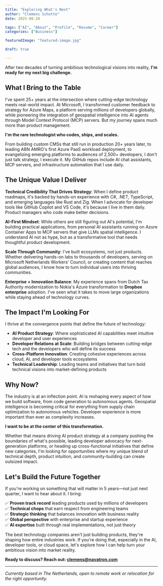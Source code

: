 ```yaml
---
title: "Exploring What's Next"
author: "Clemens Schotte"
date: 2025-08-20

tags: ["AI", "About", "Profile", "Resume", "Career"]
categories: ["Business"]

featuredImage: "featured-image.jpg"

draft: true

---
```


After two decades of turning ambitious technological visions into reality, **I'm ready for my next big challenge.**

## What I Bring to the Table

I've spent 25+ years at the intersection where cutting-edge technology meets real-world impact. At Microsoft, I transformed customer feedback to strategy for Azure Maps, a platform serving millions of developers globally, while pioneering the integration of geospatial intelligence into AI agents through Model Context Protocol (MCP) servers. But my journey spans much more than product management.

**I'm the rare technologist who codes, ships, and scales.**

From building custom CMSs that still run in production 20+ years later, to leading ABN AMRO's first Azure PaaS workload deployment, to evangelizing emerging platforms to audiences of 2,500+ developers, I don't just talk strategy, I execute it. My GitHub repos include AI chat assistants, MCP servers, and infrastructure automation that I use daily.

## The Unique Value I Deliver

**Technical Credibility That Drives Strategy**: When I define product roadmaps, it's backed by hands-on experience with C#, .NET, TypeScript, and emerging languages like Rust and Zig. When I advocate for developer tools like GitHub Copilot and VS Code, it's because I live in them daily. Product managers who code make better decisions.

**AI-First Mindset**: While others are still figuring out AI's potential, I'm building practical applications, from personal AI assistants running on Azure Container Apps to MCP servers that give LLMs spatial intelligence. I understand AI not as hype, but as a transformative tool that needs thoughtful product development.

**Scale Through Community**: I've built ecosystems, not just products. Whether delivering hands-on labs to thousands of developers, serving on Microsoft Netherlands Workers' Council, or creating content that reaches global audiences, I know how to turn individual users into thriving communities.

**Enterprise + Innovation Balance**: My experience spans from Dutch Tax Authority modernization to Nokia's Azure transformation to **Dropbox enterprise** adoption. I've seen what it takes to move large organizations while staying ahead of technology curves.

## The Impact I'm Looking For

I thrive at the convergence points that define the future of technology:

- **AI Product Strategy**: Where sophisticated AI capabilities meet intuitive developer and user experiences
- **Developer Relations at Scale**: Building bridges between cutting-edge tech and the developers who will define its success  
- **Cross-Platform Innovation**: Creating cohesive experiences across cloud, AI, and developer tools ecosystems
- **Technical Leadership**: Leading teams and initiatives that turn bold technical visions into market-defining products

## Why Now?

The industry is at an inflection point. AI is reshaping every aspect of how we build software, from code generation to autonomous agents. Geospatial intelligence is becoming critical for everything from supply chain optimization to autonomous vehicles. Developer experience is more important than ever as complexity increases.

**I want to be at the center of this transformation.**

Whether that means driving AI product strategy at a company pushing the boundaries of what's possible, leading developer advocacy for next-generation platforms, or heading up cross-functional initiatives that define new categories, I'm looking for opportunities where my unique blend of technical depth, product intuition, and community-building can create outsized impact.

## Let's Build the Future Together

If you're working on something that will matter in 5 years—not just next quarter, I want to hear about it. I bring:

✅ **Proven track record** leading products used by millions of developers  
✅ **Technical chops** that earn respect from engineering teams  
✅ **Strategic thinking** that balances innovation with business reality  
✅ **Global perspective** with enterprise and startup experience  
✅ **AI expertise** built through real implementations, not just theory  

The best technology companies aren't just building products, they're shaping how entire industries work. If you're doing that, especially in the AI, developer tools, or cloud space, let's explore how I can help turn your ambitious vision into market reality.

**Ready to discuss? Reach out: clemens@navatron.com**

---

*Currently based in The Netherlands, open to remote work or relocation for the right opportunity.*